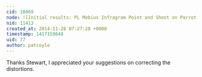 ```yaml
---
cid: 10869
node: ![Initial results: PL Mobius Infragram Point and Shoot on Parrot AR.Drone 2.0 ](../notes/patcoyle/11-27-2014/initial-results-pl-mobius-infragram-point-and-shoot-on-parrot-ar-drone-2-0)
nid: 11413
created_at: 2014-11-28 07:27:28 +0000
timestamp: 1417159648
uid: 77
author: patcoyle
---
```


Thanks Stewart, I appreciated your suggestions on correcting the distortions.